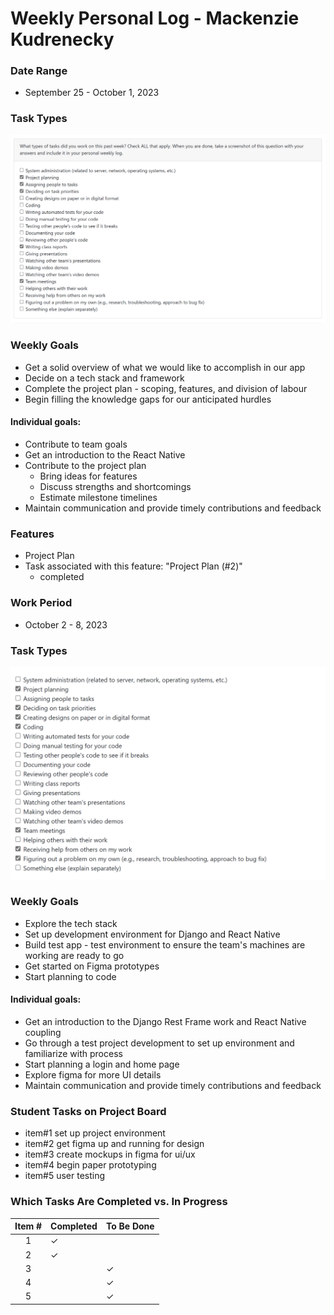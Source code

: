 # Weekly Personal Log - Mackenzie Kudrenecky

### Date Range
 - September 25 - October 1, 2023

### Task Types
![Alt text](img/mk_w4.png)

### Weekly Goals
- Get a solid overview of what we would like to accomplish in our app
- Decide on a tech stack and framework
- Complete the project plan - scoping, features, and division of labour
- Begin filling the knowledge gaps for our anticipated hurdles

#### Individual goals:
- Contribute to team goals 
- Get an introduction to the React Native
- Contribute to the project plan 
    - Bring ideas for features
    - Discuss strengths and shortcomings
    - Estimate milestone timelines 
- Maintain communication and provide timely contributions and feedback

### Features
- Project Plan
- Task associated with this feature: "Project Plan (#2)"
    - completed

### Work Period
 - October 2 - 8, 2023

### Task Types
![Alt text](img/mk_w5.png)

### Weekly Goals
- Explore the tech stack
- Set up development environment for Django and React Native
- Build test app - test environment to ensure the team's machines are working are ready to go
- Get started on Figma prototypes
- Start planning to code

#### Individual goals:
- Get an introduction to the Django Rest Frame work and React Native coupling
- Go through a test project development to set up environment and familiarize with process
- Start planning a login and home page
- Explore figma for more UI details
- Maintain communication and provide timely contributions and feedback

### Student Tasks on Project Board
<!-- 
- Tasks undertaken on the project board
-->
- item#1 set up project environment
- item#2 get figma up and running for design
- item#3 create mockups in figma for ui/ux
- item#4 begin paper prototyping
- item#5 user testing

### Which Tasks Are Completed vs. In Progress
<!--
- list of completed tasks
- list of tasks to be done
✓ x
-->

| Item # | Completed | To Be Done |
|:------:|:----------|:-----------|
|   1    | ✓         |            |
|   2    | ✓         |            |
|   3    |           | ✓          |
|   4    |           | ✓          |
|   5    |           | ✓          |
